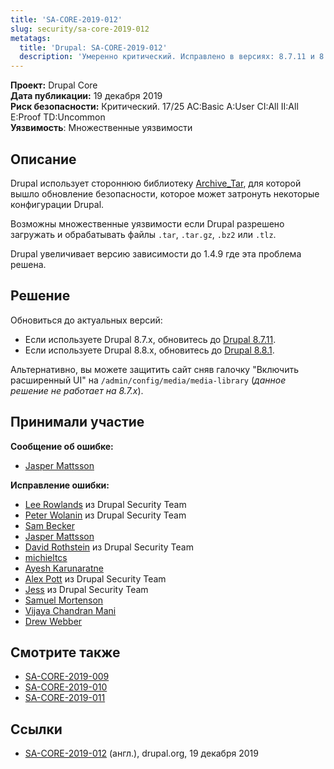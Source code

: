 ```yaml
---
title: 'SA-CORE-2019-012'
slug: security/sa-core-2019-012
metatags:
  title: 'Drupal: SA-CORE-2019-012'
  description: 'Умеренно критический. Исправлено в версиях: 8.7.11 и 8.8.1.'
---
```


**Проект:** Drupal Core\
**Дата публикации:** 19 декабря 2019\
**Риск безопасности:** Критический. 17/25 AC:Basic A:User CI:All II:All E:Proof TD:Uncommon\
**Уязвимость**: Множественные уязвимости

## Описание

Drupal использует стороннюю библиотеку [Archive_Tar](https://pear.php.net/package/Archive_Tar/), для которой вышло обновление безопасности, которое может затронуть некоторые конфигурации Drupal.

Возможны множественные уязвимости если Drupal разрешено загружать и обрабатывать файлы `.tar`, `.tar.gz`, `.bz2` или `.tlz`.

Drupal увеличивает версию зависимости до 1.4.9 где эта проблема решена.

## Решение

Обновиться до актуальных версий:

- Если используете Drupal 8.7.x, обновитесь до [Drupal 8.7.11](../../../8/releases/8.7.x/8.7.11/index.md).
- Если используете Drupal 8.8.x, обновитесь до [Drupal 8.8.1](../../../8/releases/8.8.x/8.8.1/index.md).

Альтернативно, вы можете защитить сайт сняв галочку "Включить расширенный UI" на `/admin/config/media/media-library` (_данное решение не работает на 8.7.x_). 

## Принимали участие

**Сообщение об ошибке:**

- [Jasper Mattsson](https://www.drupal.org/user/521118)

**Исправление ошибки:**

- [Lee Rowlands](https://www.drupal.org/user/395439) из Drupal Security Team
- [Peter Wolanin](https://www.drupal.org/user/49851) из Drupal Security Team
- [Sam Becker](https://www.drupal.org/user/1485048)
- [Jasper Mattsson](https://www.drupal.org/user/521118)
- [David Rothstein](https://www.drupal.org/user/124982) из Drupal Security Team
- [michieltcs](https://www.drupal.org/user/3587972)
- [Ayesh Karunaratne](https://www.drupal.org/user/796148)
- [Alex Pott](https://www.drupal.org/user/157725) из Drupal Security Team
- [Jess](https://www.drupal.org/user/65776) из Drupal Security Team
- [Samuel Mortenson](https://www.drupal.org/user/2582268)
- [Vijaya Chandran Mani](https://www.drupal.org/user/93488)
- [Drew Webber](https://www.drupal.org/user/255969)

## Смотрите также

- [SA-CORE-2019-009](../2019-009/index.md)
- [SA-CORE-2019-010](../2019-010/index.md)
- [SA-CORE-2019-011](../2019-011/index.md)

## Ссылки

- [SA-CORE-2019-012](https://www.drupal.org/SA-CORE-2019-012) (англ.), drupal.org, 19 декабря 2019